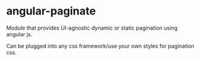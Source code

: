 angular-paginate
================

Module that provides UI-agnostic dynamic or static pagination using angular js.

Can be plugged into any css framework/use your own styles for pagination css.
